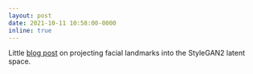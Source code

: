 ```yaml
---
layout: post
date: 2021-10-11 10:58:00-0000
inline: true
---
```


Little <a href="{{ site.baseurl }}/blog/2021/landmarks/">blog post</a> on projecting facial landmarks into the StyleGAN2 latent space. 
